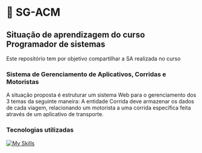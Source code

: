# 🚖 SG-ACM
## Situação de aprendizagem do curso Programador de sistemas
Este repositório tem por objetivo compartilhar a SA realizada no curso

### Sistema de Gerenciamento de Aplicativos, Corridas e Motoristas
A situação proposta é estruturar um sistema Web para o gerenciamento dos 3 temas da seguinte maneira: A entidade Corrida deve armazenar os dados de cada viagem,
relacionando um motorista a uma corrida específica feita através de um aplicativo de transporte.

### Tecnologias utilizadas
[![My Skills](https://skillicons.dev/icons?i=java,spring,hibernate,mysql,js,html,css,bootstrap)](https://skillicons.dev)
